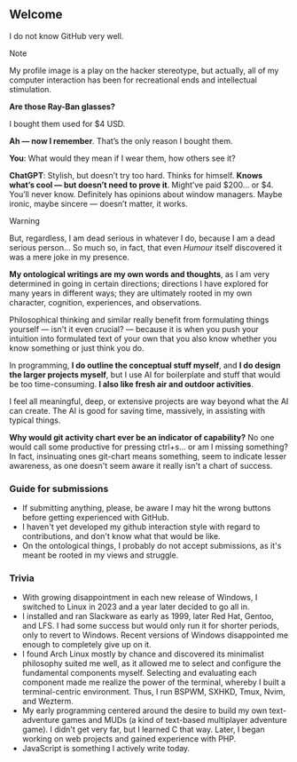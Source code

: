 ## Welcome

I do not know GitHub very well.

> [!NOTE]
> My profile image is a play on the hacker stereotype, but actually, all of my computer interaction has been for recreational ends and intellectual stimulation.

**Are those Ray-Ban glasses?**

I bought them used for $4 USD.

**Ah — now I remember**. That’s the only reason I bought them.

**You**: What would they mean if I wear them, how others see it?

**ChatGPT**: Stylish, but doesn’t try too hard. Thinks for himself. **Knows what’s cool — but doesn’t need to prove it**. Might’ve paid $200… or $4. You’ll never know. Definitely has opinions about window managers. Maybe ironic, maybe sincere — doesn’t matter, it works.

> [!WARNING]
> But, regardless, I am dead serious in whatever I do, because I am a dead serious person... So much so, in fact, that even _Humour_ itself discovered it was a mere joke in my presence.

**My ontological writings are my own words and thoughts**, as I am very determined in going in certain directions; directions I have explored for many years in different ways; they are ultimately rooted in my own character, cognition, experiences, and observations.

Philosophical thinking and similar really benefit from formulating things yourself — isn't it even crucial? — because it is when you push your intuition into formulated text of your own that you also know whether you know something or just think you do.

In programming, **I do outline the conceptual stuff myself**, and **I do design the larger projects myself**, but I use AI for boilerplate and stuff that would be too time-consuming. **I also like fresh air and outdoor activities**.

I feel all meaningful, deep, or extensive projects are way beyond what the AI can create. The AI is good for saving time, massively, in assisting with typical things.

**Why would git activity chart ever be an indicator of capability?** No one would call some productive for pressing ctrl+s... or am I missing something? In fact, insinuating ones git-chart means something, seem to indicate lesser awareness, as one doesn't seem aware it really isn't a chart of success.



### Guide for submissions

- If submitting anything, please, be aware I may hit the wrong buttons before getting experienced with GitHub.
- I haven't yet developed my github interaction style with regard to contributions, and don't know what that would be like.
- On the ontological things, I probably do not accept submissions, as it's meant be rooted in my views and struggle.

### Trivia

- With growing disappointment in each new release of Windows, I switched to Linux in 2023 and a year later decided to go all in.
- I installed and ran Slackware as early as 1999, later Red Hat, Gentoo, and LFS. I had some success but would only run it for shorter periods, only to revert to Windows. Recent versions of Windows disappointed me enough to completely give up on it.
- I found Arch Linux mostly by chance and discovered its minimalist philosophy suited me well, as it allowed me to select and configure the fundamental components myself. Selecting and evaluating each component made me realize the power of the terminal, whereby I built a terminal-centric environment. Thus, I run BSPWM, SXHKD, Tmux, Nvim, and Wezterm.
- My early programming centered around the desire to build my own text-adventure games and MUDs (a kind of text-based multiplayer adventure game). I didn't get very far, but I learned C that way. Later, I began working on web projects and gained experience with PHP.
- JavaScript is something I actively write today.
